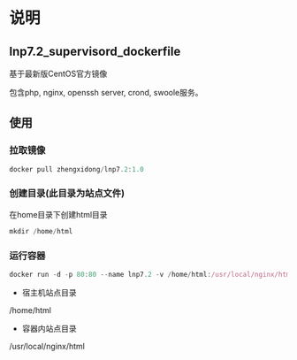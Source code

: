 说明
=================


## lnp7.2_supervisord_dockerfile

基于最新版CentOS官方镜像

包含php, nginx, openssh server, crond, swoole服务。

## 使用

### 拉取镜像
```js
docker pull zhengxidong/lnp7.2:1.0
```

### 创建目录(此目录为站点文件)

  在home目录下创建html目录

```js
mkdir /home/html
```

### 运行容器

```js
docker run -d -p 80:80 --name lnp7.2 -v /home/html:/usr/local/nginx/html zhengxidong/lnp7.2:1.0
```

* 宿主机站点目录

/home/html

* 容器内站点目录

/usr/local/nginx/html
   
